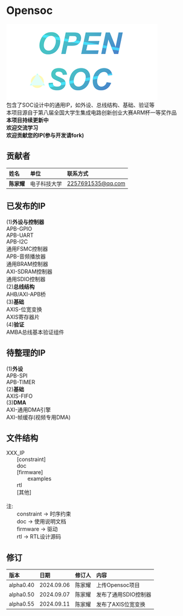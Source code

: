 # Opensoc<br>
![LOGO](./img/logo.png)<br>
包含了SOC设计中的通用IP，如外设、总线结构、基础、验证等<br>
本项目源自于第八届全国大学生集成电路创新创业大赛ARM杯一等奖作品<br>
__本项目持续更新中__<br>
__欢迎交流学习__<br>
__欢迎贡献您的IP(参与开发请fork)__<br>
## 贡献者<br>
|姓名      | 单位      | 联系方式 | 
|:-------- |:----------|:--------|
|__陈家耀__  |电子科技大学 |2257691535@qq.com  |
## 已发布的IP<br>
(1)__外设与控制器__<br>
APB-GPIO<br>
APB-UART<br>
APB-I2C<br>
通用FSMC控制器<br>
APB-音频播放器<br>
通用BRAM控制器<br>
AXI-SDRAM控制器<br>
通用SDIO控制器<br>
(2)__总线结构__<br>
AHB/AXI-APB桥<br>
(3)__基础__<br>
AXIS-位宽变换<br>
AXIS寄存器片<br>
(4)__验证__<br>
AMBA总线基本验证组件<br>
## 待整理的IP<br>
(1)__外设__<br>
APB-SPI<br>
APB-TIMER<br>
(2)__基础__<br>
AXIS-FIFO<br>
(3)__DMA__<br>
AXI-通用DMA引擎<br>
AXI-帧缓存(视频专用DMA)<br>
## 文件结构<br>
XXX_IP<br>
&emsp;&emsp;[constraint]<br>
&emsp;&emsp;doc<br>
&emsp;&emsp;[firmware]<br>
&emsp;&emsp;&emsp;&emsp;examples<br>
&emsp;&emsp;rtl<br>
&emsp;&emsp;[其他]<br>
<br>
注:<br>
&emsp;&emsp;constraint -> 时序约束<br>
&emsp;&emsp;doc -> 使用说明文档<br>
&emsp;&emsp;firmware -> 驱动<br>
&emsp;&emsp;rtl -> RTL设计源码<br>
## 修订<br>
|版本      | 日期      | 修订人 |  内容 | 
|:-------- |:----------|:--------|:--------|
|alpha0.40  |2024.09.06 |陈家耀  |上传Opensoc项目|
|alpha0.50  |2024.09.07 |陈家耀  |发布了通用SDIO控制器|
|alpha0.55  |2024.09.11 |陈家耀  |发布了AXIS位宽变换|
